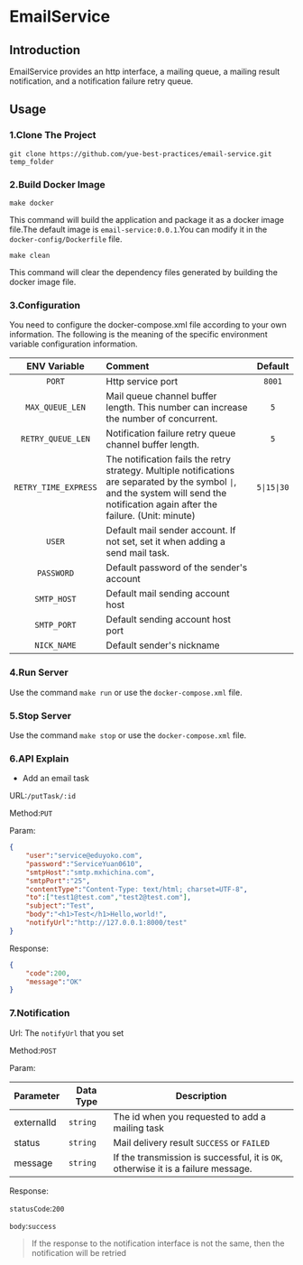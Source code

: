 # EmailService

## Introduction

EmailService provides an http interface, a mailing queue, a mailing result notification, and a notification failure retry queue.


## Usage

### 1.Clone The Project

`git clone https://github.com/yue-best-practices/email-service.git temp_folder`

### 2.Build Docker Image

`make docker`

This command will build the application and package it as a docker image file.The default image is `email-service:0.0.1`.You can modify it in the `docker-config/Dockerfile` file.

`make clean`

This command will clear the dependency files generated by building the docker image file.


### 3.Configuration

You need to configure the docker-compose.xml file according to your own information. The following is the meaning of the specific environment variable configuration information.

| ENV Variable | Comment | Default
| :---: | :--- | :---:
| `PORT` | Http service port | `8001`
| `MAX_QUEUE_LEN` | Mail queue channel buffer length. This number can increase the number of concurrent. | `5`
| `RETRY_QUEUE_LEN` | Notification failure retry queue channel buffer length. | `5`
| `RETRY_TIME_EXPRESS` | The notification fails the retry strategy. Multiple notifications are separated by the symbol <code>&#124;</code>, and the system will send the notification again after the failure. (Unit: minute) | <code>5&#124;15&#124;30</code>
| `USER` | Default mail sender account. If not set, set it when adding a send mail task. |
| `PASSWORD` | Default password of the sender's account |
| `SMTP_HOST` | Default mail sending account host |
| `SMTP_PORT` | Default sending account host port |
| `NICK_NAME` | Default sender's nickname |

### 4.Run Server

Use the command `make run` or use the `docker-compose.xml` file.

### 5.Stop Server

Use the command `make stop` or use the `docker-compose.xml` file.

### 6.API Explain

* Add an email task

URL:`/putTask/:id`

Method:`PUT`

Param:

```json
{
	"user":"service@eduyoko.com",
	"password":"ServiceYuan0610",
	"smtpHost":"smtp.mxhichina.com",
	"smtpPort":"25",
	"contentType":"Content-Type: text/html; charset=UTF-8",
	"to":["test1@test.com","test2@test.com"],
	"subject":"Test",
	"body":"<h1>Test</h1>Hello,world!",
	"notifyUrl":"http://127.0.0.1:8000/test"
}
```

Response:

```json
{
	"code":200,
	"message":"OK"
}
```


### 7.Notification

Url: The `notifyUrl` that you set

Method:`POST`

Param:

| Parameter | Data Type | Description
| --- | --- | ---
| externalId | `string` | The id when you requested to add a mailing task
| status | `string` | Mail delivery result `SUCCESS` or `FAILED`
| message | `string` | If the transmission is successful, it is `OK`, otherwise it is a failure message.

Response:

`statusCode`:`200`

`body`:`success`

>If the response to the notification interface is not the same, then the notification will be retried
